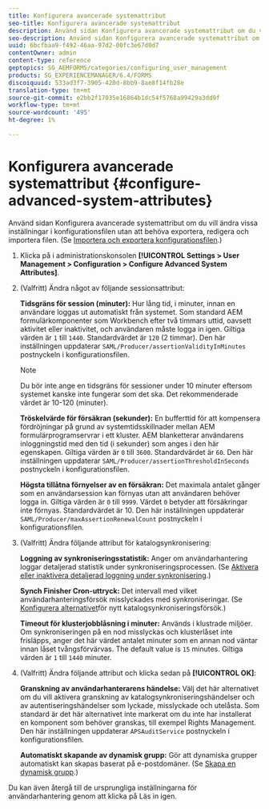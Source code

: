 ```yaml
---
title: Konfigurera avancerade systemattribut
seo-title: Konfigurera avancerade systemattribut
description: Använd sidan Konfigurera avancerade systemattribut om du vill ändra vissa inställningar i konfigurationsfilen utan att behöva exportera, redigera och importera filen.
seo-description: Använd sidan Konfigurera avancerade systemattribut om du vill ändra vissa inställningar i konfigurationsfilen utan att behöva exportera, redigera och importera filen.
uuid: 6bcfbaa9-f492-46aa-97d2-00fc3e67d0d7
contentOwner: admin
content-type: reference
geptopics: SG_AEMFORMS/categories/configuring_user_management
products: SG_EXPERIENCEMANAGER/6.4/FORMS
discoiquuid: 533ad3f7-3905-420d-8bb9-8ae8f14fb28e
translation-type: tm+mt
source-git-commit: e2bb2f17035e16864b1dc54f5768a99429a3dd9f
workflow-type: tm+mt
source-wordcount: '495'
ht-degree: 1%

---
```



# Konfigurera avancerade systemattribut {#configure-advanced-system-attributes}

Använd sidan Konfigurera avancerade systemattribut om du vill ändra vissa inställningar i konfigurationsfilen utan att behöva exportera, redigera och importera filen. (Se [Importera och exportera konfigurationsfilen](/help/forms/using/admin-help/importing-exporting-configuration-file.md#importing-and-exporting-the-configuration-file).)

1. Klicka på i administrationskonsolen **[!UICONTROL Settings > User Management > Configuration > Configure Advanced System Attributes]**.
1. (Valfritt) Ändra något av följande sessionsattribut:

   **Tidsgräns för session (minuter):** Hur lång tid, i minuter, innan en användare loggas ut automatiskt från systemet. Som standard AEM formulärkomponenter som Workbench efter två timmars uttid, oavsett aktivitet eller inaktivitet, och användaren måste logga in igen. Giltiga värden är `1` till `1440`. Standardvärdet är `120` (2 timmar). Den här inställningen uppdaterar `SAML/Producer/assertionValidityInMinutes` postnyckeln i konfigurationsfilen.

   >[!NOTE]
   >
   >Du bör inte ange en tidsgräns för sessioner under 10 minuter eftersom systemet kanske inte fungerar som det ska. Det rekommenderade värdet är 10-120 (minuter).

   **Tröskelvärde för försäkran (sekunder):** En bufferttid för att kompensera fördröjningar på grund av systemtidsskillnader mellan AEM formulärprogramservrar i ett kluster. AEM blanketterar användarens inloggningstid med den tid (i sekunder) som anges i den här egenskapen. Giltiga värden är `0` till `3600`. Standardvärdet är `60`. Den här inställningen uppdaterar `SAML/Producer/assertionThresholdInSeconds` postnyckeln i konfigurationsfilen.

   **Högsta tillåtna förnyelser av en försäkran:** Det maximala antalet gånger som en användarsession kan förnyas utan att användaren behöver logga in. Giltiga värden är `0` till `9999`. Värdet `0` betyder att försäkringar inte förnyas. Standardvärdet är 10. Den här inställningen uppdaterar `SAML/Producer/maxAssertionRenewalCount` postnyckeln i konfigurationsfilen.

1. (Valfritt) Ändra följande attribut för katalogsynkronisering:

   **Loggning av synkroniseringsstatistik:** Anger om användarhantering loggar detaljerad statistik under synkroniseringsprocessen. (Se [Aktivera eller inaktivera detaljerad loggning under synkronisering](/help/forms/using/admin-help/synchronizing-directories.md#enable-or-disable-detailed-logging-during-synchronization).)

   **Synch Finisher Cron-uttryck:** Det intervall med vilket användarhanteringsförsök misslyckades med synkroniseringar. (Se [Konfigurera alternativet](/help/forms/using/admin-help/synchronizing-directories.md#configure-the-directory-synchronization-retry-option)för nytt katalogsynkroniseringsförsök.)

   **Timeout för klusterjobblåsning i minuter:** Används i klustrade miljöer. Om synkroniseringen på en nod misslyckas och klusterlåset inte frisläpps, anger det här värdet antalet minuter som en annan nod väntar innan låset tvångsförvärvas. The default value is `15` minutes. Giltiga värden är `1` till `1440` minuter.

1. (Valfritt) Ändra följande attribut och klicka sedan på **[!UICONTROL OK]**:

   **Granskning av användarhanterarens händelse:** Välj det här alternativet om du vill aktivera granskning av katalogsynkroniseringshändelser och av autentiseringshändelser som lyckade, misslyckade och utelåsta. Som standard är det här alternativet inte markerat om du inte har installerat en komponent som behöver granskas, till exempel Rights Management. Den här inställningen uppdaterar `APSAuditService` postnyckeln i konfigurationsfilen.

   **Automatiskt skapande av dynamisk grupp:** Gör att dynamiska grupper automatiskt kan skapas baserat på e-postdomäner. (Se [Skapa en dynamisk grupp](/help/forms/using/admin-help/creating-configuring-groups.md#create-a-dynamic-group).)

Du kan även återgå till de ursprungliga inställningarna för användarhantering genom att klicka på Läs in igen.
